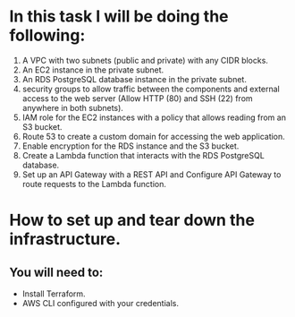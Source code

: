 # In this task I will be doing the following:

1.	A VPC with two subnets (public and private) with any CIDR blocks.
2.	An EC2 instance in the private subnet.
3.	An RDS PostgreSQL database instance in the private subnet.
4.	security groups to allow traffic between the components and external access to the web server (Allow HTTP (80) and SSH (22) from anywhere in both subnets).
5.	IAM role for the EC2 instances with a policy that allows reading from an S3 bucket.
6.	Route 53 to create a custom domain for accessing the web application.
7.	Enable encryption for the RDS instance and the S3 bucket.
8.	Create a Lambda function that interacts with the RDS PostgreSQL database.
9.	Set up an API Gateway with a REST API and Configure API Gateway to route requests to the Lambda function.


# How to set up and tear down the infrastructure.
## You will need to: 
- Install Terraform.
- AWS CLI configured with your credentials.
